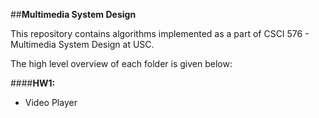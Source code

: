 ##**Multimedia System Design**

This repository contains algorithms implemented as a part of CSCI 576 - Multimedia System Design at USC.    

The high level overview of each folder is given below:  

####**HW1:**   
* Video Player
